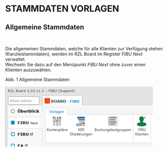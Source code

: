 # STAMMDATEN VORLAGEN

## Allgemeine Stammdaten&nbsp;

&nbsp;

Die allgemeinen Stammdaten, welche für alle Klienten zur Verfügung stehen (Kanzleistammdaten), werden im RZL Board im Register *FIBU Next* verwaltet. \
Wechseln Sie dazu auf den Menüpunkt *FIBU Next* ohne zuvor einen Klienten auszuwählen.

Abb. 1 Allgemeine Stammdaten

![Image](<img/NeuesElement74.png>)

